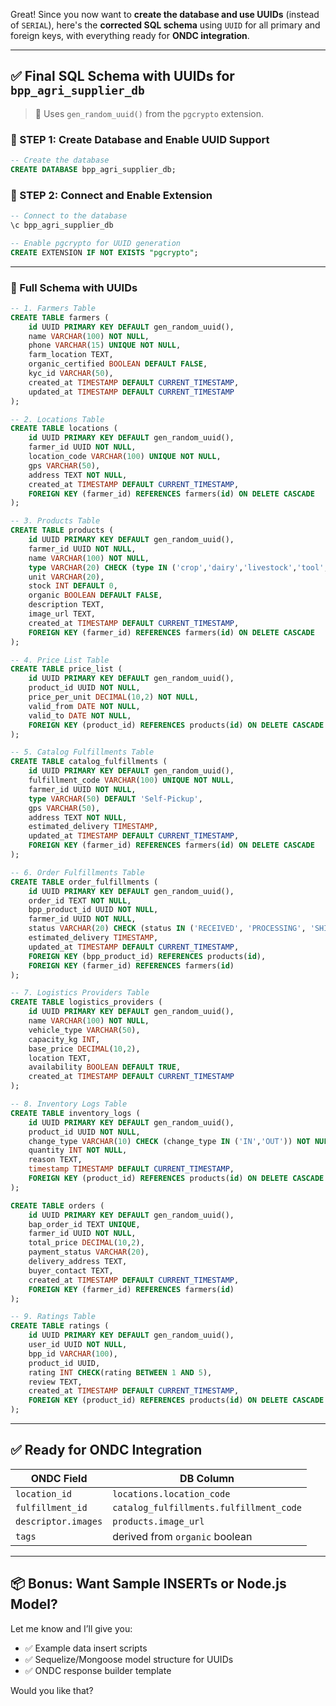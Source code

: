 Great! Since you now want to **create the database and use UUIDs** (instead of `SERIAL`), here's the **corrected SQL schema** using `UUID` for all primary and foreign keys, with everything ready for **ONDC integration**.

---

## ✅ Final SQL Schema with UUIDs for `bpp_agri_supplier_db`

> 🔐 Uses `gen_random_uuid()` from the `pgcrypto` extension.

### 🔹 STEP 1: Create Database and Enable UUID Support

```sql
-- Create the database
CREATE DATABASE bpp_agri_supplier_db;
```

### 🔹 STEP 2: Connect and Enable Extension

```sql
-- Connect to the database
\c bpp_agri_supplier_db

-- Enable pgcrypto for UUID generation
CREATE EXTENSION IF NOT EXISTS "pgcrypto";
```

---

### 🧱 Full Schema with UUIDs

```sql
-- 1. Farmers Table
CREATE TABLE farmers (
    id UUID PRIMARY KEY DEFAULT gen_random_uuid(),
    name VARCHAR(100) NOT NULL,
    phone VARCHAR(15) UNIQUE NOT NULL,
    farm_location TEXT,
    organic_certified BOOLEAN DEFAULT FALSE,
    kyc_id VARCHAR(50),
    created_at TIMESTAMP DEFAULT CURRENT_TIMESTAMP,
    updated_at TIMESTAMP DEFAULT CURRENT_TIMESTAMP
);

-- 2. Locations Table
CREATE TABLE locations (
    id UUID PRIMARY KEY DEFAULT gen_random_uuid(),
    farmer_id UUID NOT NULL,
    location_code VARCHAR(100) UNIQUE NOT NULL,
    gps VARCHAR(50),
    address TEXT NOT NULL,
    created_at TIMESTAMP DEFAULT CURRENT_TIMESTAMP,
    FOREIGN KEY (farmer_id) REFERENCES farmers(id) ON DELETE CASCADE
);

-- 3. Products Table
CREATE TABLE products (
    id UUID PRIMARY KEY DEFAULT gen_random_uuid(),
    farmer_id UUID NOT NULL,
    name VARCHAR(100) NOT NULL,
    type VARCHAR(20) CHECK (type IN ('crop','dairy','livestock','tool','fertilizer','seed')) NOT NULL,
    unit VARCHAR(20),
    stock INT DEFAULT 0,
    organic BOOLEAN DEFAULT FALSE,
    description TEXT,
    image_url TEXT,
    created_at TIMESTAMP DEFAULT CURRENT_TIMESTAMP,
    FOREIGN KEY (farmer_id) REFERENCES farmers(id) ON DELETE CASCADE
);

-- 4. Price List Table
CREATE TABLE price_list (
    id UUID PRIMARY KEY DEFAULT gen_random_uuid(),
    product_id UUID NOT NULL,
    price_per_unit DECIMAL(10,2) NOT NULL,
    valid_from DATE NOT NULL,
    valid_to DATE NOT NULL,
    FOREIGN KEY (product_id) REFERENCES products(id) ON DELETE CASCADE
);

-- 5. Catalog Fulfillments Table
CREATE TABLE catalog_fulfillments (
    id UUID PRIMARY KEY DEFAULT gen_random_uuid(),
    fulfillment_code VARCHAR(100) UNIQUE NOT NULL,
    farmer_id UUID NOT NULL,
    type VARCHAR(50) DEFAULT 'Self-Pickup',
    gps VARCHAR(50),
    address TEXT NOT NULL,
    estimated_delivery TIMESTAMP,
    updated_at TIMESTAMP DEFAULT CURRENT_TIMESTAMP,
    FOREIGN KEY (farmer_id) REFERENCES farmers(id) ON DELETE CASCADE
);

-- 6. Order Fulfillments Table
CREATE TABLE order_fulfillments (
    id UUID PRIMARY KEY DEFAULT gen_random_uuid(),
    order_id TEXT NOT NULL,
    bpp_product_id UUID NOT NULL,
    farmer_id UUID NOT NULL,
    status VARCHAR(20) CHECK (status IN ('RECEIVED', 'PROCESSING', 'SHIPPED', 'DELIVERED', 'CANCELLED')) DEFAULT 'RECEIVED',
    estimated_delivery TIMESTAMP,
    updated_at TIMESTAMP DEFAULT CURRENT_TIMESTAMP,
    FOREIGN KEY (bpp_product_id) REFERENCES products(id),
    FOREIGN KEY (farmer_id) REFERENCES farmers(id)
);

-- 7. Logistics Providers Table
CREATE TABLE logistics_providers (
    id UUID PRIMARY KEY DEFAULT gen_random_uuid(),
    name VARCHAR(100) NOT NULL,
    vehicle_type VARCHAR(50),
    capacity_kg INT,
    base_price DECIMAL(10,2),
    location TEXT,
    availability BOOLEAN DEFAULT TRUE,
    created_at TIMESTAMP DEFAULT CURRENT_TIMESTAMP
);

-- 8. Inventory Logs Table
CREATE TABLE inventory_logs (
    id UUID PRIMARY KEY DEFAULT gen_random_uuid(),
    product_id UUID NOT NULL,
    change_type VARCHAR(10) CHECK (change_type IN ('IN','OUT')) NOT NULL,
    quantity INT NOT NULL,
    reason TEXT,
    timestamp TIMESTAMP DEFAULT CURRENT_TIMESTAMP,
    FOREIGN KEY (product_id) REFERENCES products(id) ON DELETE CASCADE
);

CREATE TABLE orders (
    id UUID PRIMARY KEY DEFAULT gen_random_uuid(),
    bap_order_id TEXT UNIQUE,
    farmer_id UUID NOT NULL,
    total_price DECIMAL(10,2),
    payment_status VARCHAR(20),
    delivery_address TEXT,
    buyer_contact TEXT,
    created_at TIMESTAMP DEFAULT CURRENT_TIMESTAMP,
    FOREIGN KEY (farmer_id) REFERENCES farmers(id)
);

-- 9. Ratings Table
CREATE TABLE ratings (
    id UUID PRIMARY KEY DEFAULT gen_random_uuid(),
    user_id UUID NOT NULL,
    bpp_id VARCHAR(100),
    product_id UUID,
    rating INT CHECK(rating BETWEEN 1 AND 5),
    review TEXT,
    created_at TIMESTAMP DEFAULT CURRENT_TIMESTAMP,
    FOREIGN KEY (product_id) REFERENCES products(id) ON DELETE CASCADE
);
```

---

## ✅ Ready for ONDC Integration

| ONDC Field          | DB Column                               |
| ------------------- | --------------------------------------- |
| `location_id`       | `locations.location_code`               |
| `fulfillment_id`    | `catalog_fulfillments.fulfillment_code` |
| `descriptor.images` | `products.image_url`                    |
| `tags`              | derived from `organic` boolean          |

---

## 📦 Bonus: Want Sample INSERTs or Node.js Model?

Let me know and I’ll give you:

* ✅ Example data insert scripts
* ✅ Sequelize/Mongoose model structure for UUIDs
* ✅ ONDC response builder template

Would you like that?
